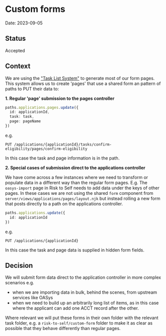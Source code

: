 # Custom forms

Date: 2023-09-05

## Status

Accepted

## Context

We are using the ["Task List System"](doc/task_list_system.md) to generate most
of our form pages. This system allows us to create 'pages' that use a shared
form an pattern of paths to PUT their data to:

**1. Regular 'page' submission to the pages controller**

```ts
paths.applications.pages.update({
  id: applicationId, 
  task: task, 
  page: pageName
})
```

e.g.

`PUT /applications/{applicationId}/tasks/confirm-eligibility/pages/confirm-eligibility`

In this case the task and page information is in the path.

**2. Special cases of submission direct to the applications controller**

We have come across a few instances where we need to transform or populate data
in a different way than the regular form pages. E.g. The `oasys-import` page in
Risk to Self needs to add data under the keys of other pages. In these cases we
are not using the shared `form` component from
`server/views/applications/pages/layout.njk` but instead rolling a new form that
posts directly to a path on the applications controller. 

```ts
paths.applications.update({ 
  id: applicationId 
})
```

e.g. 

`PUT /applications/{applicationId}`

In this case the task and page data is supplied in hidden form fields.

## Decision

We will submit form data direct to the application controller in more complex
scenarios e.g.

- when we are importing data in bulk, behind the scenes, from upstream services like OASys
- when we need to build up an arbitrarily long list of items, as in this case
  where the applicant can add one ACCT record after the other.

Where relevant we will put these forms in their own folder with the relevant task folder, e.g. a `risk-to-self/custom-form`
folder to make it as clear as possible that they behave differently than regular
pages.